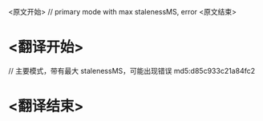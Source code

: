 
<原文开始>
// primary mode with max stalenessMS, error
<原文结束>

# <翻译开始>
// 主要模式，带有最大 stalenessMS，可能出现错误 md5:d85c933c21a84fc2
# <翻译结束>

